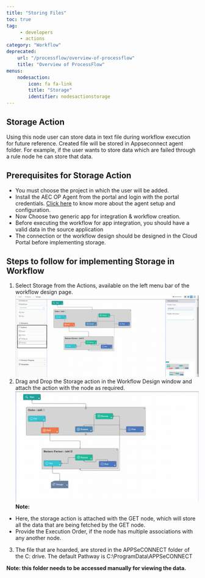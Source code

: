 ```yaml
---
title: "Storing Files"
toc: true
tag: 
     - developers
     - actions
category: "Workflow"
deprecated: 
    url: "/processflow/overview-of-processflow"
    title: "Overview of ProcessFlow"
menus: 
    nodesaction:
        icon: fa fa-link
        title: "Storage" 
        identifier: nodesactionstorage
---
```


##  Storage Action 

Using this node user can store data in text file during workflow execution for future reference. 
Created file will be stored in Appseconnect agent folder. For example, if the user wants to store data which are 
failed through a rule node he can store that data.

## Prerequisites for Storage Action
* You must choose the project in which the user will be added.
* Install the AEC OP Agent from the portal and login with the portal credentials. [Click here](/deployment/Deployment-Configuration/) to know more about the agent setup and configuration.
* Now Choose two generic app for integration & workflow creation.
* Before executing the workflow for app integration, you should have a valid data in the source application
* The connection or the workflow design should be designed in the Cloud Portal before implementing storage.
 
## Steps to follow for implementing Storage in Workflow

1. Select Storage from the Actions, available on the left menu bar of the workflow design page.  
![storageaction1](/staticfiles/workflow-management/media/storageaction1.png)    
2. Drag and Drop the Storage action in the Workflow Design window and attach the action with the node as required.  
![storageaction2](/staticfiles/workflow-management/media/storageaction2.png)  
**Note:**
* Here, the storage action is attached with the GET node, which will store all the data that are being fetched by the GET node.
* Provide the Execution Order, if the node has multiple associations with any another node.

3. The file that are hoarded, are stored in the APPSeCONNECT folder of the C: drive. 
The default Pathway is C:\ProgramData\APPSeCONNECT

**Note: this folder needs to be accessed manually for viewing the data.**



